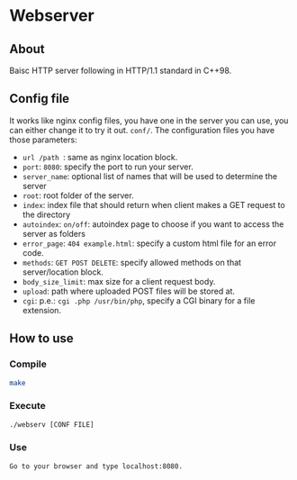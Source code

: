# Webserver

## About

Baisc HTTP server following in HTTP/1.1 standard in C++98.

## Config file

It works like nginx config files, you have one in the server you can use, you can either change it to try it out. `conf/`.
The configuration files you have those parameters:
- `url /path `: same as nginx location block.
- `port`: `8080`: specify the port to run your server.
- `server_name`: optional list of names that will be used to determine the server
- `root`: root folder of the server.
- `index`: index file that should return when client makes a GET request to the directory
- `autoindex`: `on/off`: autoindex page to choose if you want to access the server as folders
- `error_page`: `404 example.html`: specify a custom html file for an error code.
- `methods`: `GET POST DELETE`: specify allowed methods on that server/location block.
- `body_size_limit`: max size for a client request body.
- `upload`: path where uploaded POST  files will be stored at.
- `cgi`: p.e.: `cgi .php /usr/bin/php`, specify a CGI binary for a file extension.

## How to use

### Compile
```sh
make
```
### Execute
```sh
./webserv [CONF FILE]
```
### Use
```sh
Go to your browser and type localhost:8080.
```
##

